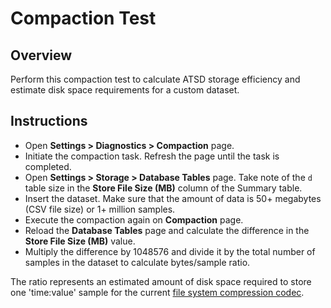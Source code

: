 # Compaction Test

## Overview

Perform this compaction test to calculate ATSD storage efficiency and estimate disk space requirements for a custom dataset.

## Instructions

* Open **Settings > Diagnostics > Compaction** page.
* Initiate the compaction task. Refresh the page until the task is completed.
* Open **Settings > Storage > Database Tables** page. Take note of the `d` table size in the **Store File Size (MB)** column of the Summary table.
* Insert the dataset. Make sure that the amount of data is 50+ megabytes (CSV file size) or 1+ million samples.
* Execute the compaction again on **Compaction** page.
* Reload the **Database Tables** page and calculate the difference in the **Store File Size (MB)** value.
* Multiply the difference by 1048576 and divide it by the total number of samples in the dataset to calculate bytes/sample ratio.

The ratio represents an estimated amount of disk space required to store one 'time:value' sample for the current [file system compression codec](compaction.md#file-system-compression).